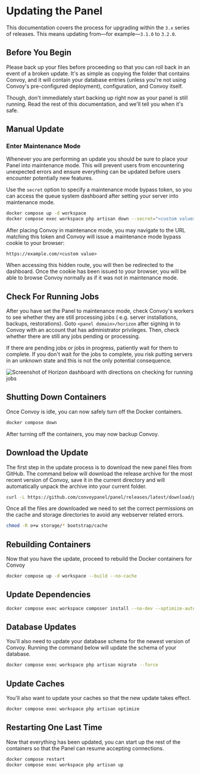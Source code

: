 # Updating the Panel

This documentation covers the process for upgrading within the `3.x` series of releases. This means updating
from&#8212;for example&#8212;`3.1.0` to `3.2.0`.

## Before You Begin

Please back up your files before proceeding so that you can roll back in an event of a broken update. It's as simple as
copying the folder that contains Convoy, and it will contain your database entries (unless you're not using Convoy's
pre-configured deployment), configuration, and Convoy itself.

Though, don't immediately start backing up right now as your panel is still running. Read the rest of this
documentation, and we'll tell you when it's safe.

## Manual Update

### Enter Maintenance Mode

Whenever you are performing an update you should be sure to place your Panel into maintenance mode. This will prevent
users from encountering unexpected errors and ensure everything can be updated before users encounter potentially new
features.

Use the `secret` option to specify a maintenance mode bypass token, so you can access the queue system dashboard after
setting your server into maintenance mode.

```bash
docker compose up -d workspace
docker compose exec workspace php artisan down --secret="<custom value>"
```

After placing Convoy in maintenance mode, you may navigate to the URL matching this token and Convoy will issue a
maintenance mode bypass cookie to your browser:

```
https://example.com/<custom value>
```

When accessing this hidden route, you will then be redirected to the dashboard. Once the cookie has been issued to your
browser, you will be able to browse Convoy normally as if it was not in maintenance mode.

## Check For Running Jobs

After you have set the Panel to maintenance mode, check Convoy's workers to see whether they are still processing jobs (
e.g. server installations, backups, restorations). Goto `<panel domain>/horizon` after signing in to Convoy with an
account that has administrator privileges. Then, check whether there are still any jobs pending or processing.

If there are pending jobs or jobs in progress, patiently wait for them to complete. If you don't wait for the jobs to
complete, you risk putting servers in an unknown state and this is not the only potential consequence.

![Screenshot of Horizon dashboard with directions on checking for running jobs](/assets/images/laravel-horizon-checking-for-running-jobs.png)

## Shutting Down Containers

Once Convoy is idle, you can now safely turn off the Docker containers.

```bash
docker compose down
```

After turning off the containers, you may now backup Convoy.

## Download the Update

The first step in the update process is to download the new panel files from GitHub. The command below will download the
release archive for the most recent version of Convoy, save it in the current directory and will automatically unpack
the archive into your current folder.

```bash
curl -L https://github.com/convoypanel/panel/releases/latest/download/panel.tar.gz | tar -xzv
```

Once all the files are downloaded we need to set the correct permissions on the cache and storage directories to avoid
any webserver related errors.

```bash
chmod -R o+w storage/* bootstrap/cache
```

## Rebuilding Containers

Now that you have the update, proceed to rebuild the Docker containers for Convoy

```bash
docker compose up -d workspace --build --no-cache
```

## Update Dependencies

```bash
docker compose exec workspace composer install --no-dev --optimize-autoloader
```

## Database Updates

You'll also need to update your database schema for the newest version of Convoy. Running the command below will update
the schema of your database.

```bash
docker compose exec workspace php artisan migrate --force
```

## Update Caches

You'll also want to update your caches so that the new update takes effect.

```bash
docker compose exec workspace php artisan optimize
```

## Restarting One Last Time

Now that everything has been updated, you can start up the rest of the containers so that the Panel can resume accepting connections.

```bash
docker compose restart
docker compose exec workspace php artisan up
```

